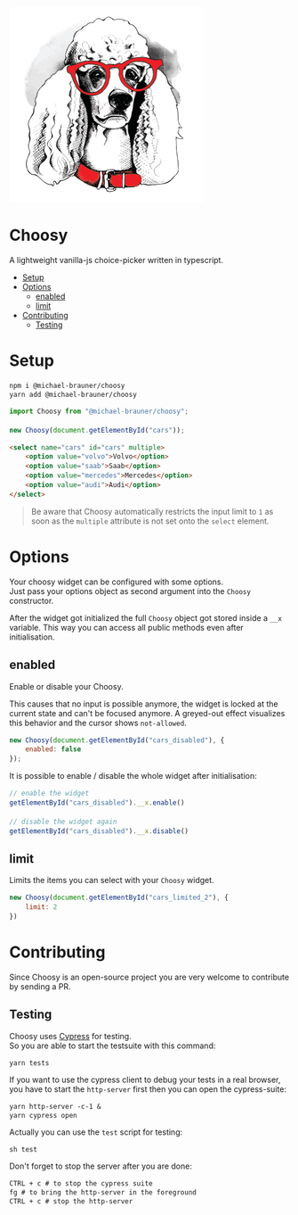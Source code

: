 ![Choosy](art/banner.png)

# Choosy

A lightweight vanilla-js choice-picker written in typescript.

- [Setup](#setup)
- [Options](#options)
  - [enabled](#enabled)
  - [limit](#limit)
- [Contributing](#contributing)
  - [Testing](#testing)

# Setup 

```
npm i @michael-brauner/choosy
yarn add @michael-brauner/choosy
```

```javascript
import Choosy from "@michael-brauner/choosy";

new Choosy(document.getElementById("cars"));
```

```html
<select name="cars" id="cars" multiple>
    <option value="volvo">Volvo</option>
    <option value="saab">Saab</option>
    <option value="mercedes">Mercedes</option>
    <option value="audi">Audi</option>
</select>
```

> Be aware that Choosy automatically restricts the input limit to `1` as soon as the `multiple` attribute is not set
> onto the `select` element.

# Options

Your choosy widget can be configured with some options.  
Just pass your options object as second argument into the `Choosy` constructor.

After the widget got initialized the full `Choosy` object got stored inside a `__x` variable.
This way you can access all public methods even after initialisation.

## enabled

Enable or disable your Choosy.

This causes that no input is possible anymore, the widget is locked at the current state and can't be focused anymore.
A greyed-out effect visualizes this behavior and the cursor shows `not-allowed`.

```javascript
new Choosy(document.getElementById("cars_disabled"), {
    enabled: false
});
```

It is possible to enable / disable the whole widget after initialisation:

```javascript
// enable the widget
getElementById("cars_disabled").__x.enable()

// disable the widget again
getElementById("cars_disabled").__x.disable()
```

## limit

Limits the items you can select with your `Choosy` widget.

```javascript
new Choosy(document.getElementById("cars_limited_2"), {
    limit: 2
})
```

# Contributing

Since Choosy is an open-source project you are very welcome to contribute by sending a PR.

## Testing

Choosy uses [Cypress](https://www.cypress.io/) for testing.  
So you are able to start the testsuite with this command:

```shell
yarn tests 
```

If you want to use the cypress client to debug your tests in a real browser, you have to start the `http-server` first
then you can open the cypress-suite:

```shell
yarn http-server -c-1 &
yarn cypress open
```

Actually you can use the `test` script for testing:

```shell
sh test
```

Don't forget to stop the server after you are done:

```shell
CTRL + c # to stop the cypress suite
fg # to bring the http-server in the foreground
CTRL + c # stop the http-server
```
